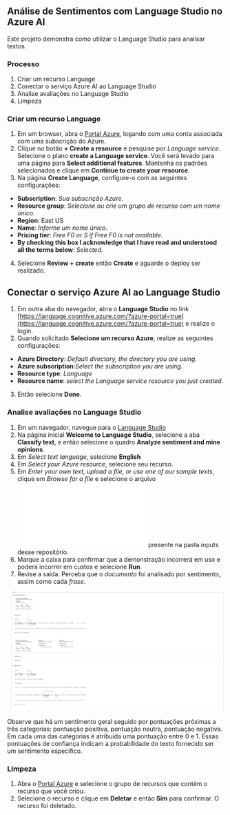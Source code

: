 ## Análise de Sentimentos com Language Studio no Azure AI

Este projeto demonstra como utilizar o Language Studio para analisar textos.

### Processo

1. Criar um recurso Language
2. Conectar o serviço Azure AI ao Language Studio
3. Analise avaliações no Language Studio 
4. Limpeza

### Criar um recurso Language

1. Em um browser, abra o [Portal Azure](https://portal.azure.com/?azure-portal=true), logando com uma conta associada com uma subscrição do Azure.
2. Clique no botão **+ Create a resource** e pesquise por *Language service*. Selecione  o plano **create a Language service**. Você será levado para uma página para **Select additional features**. Mantenha os padrões selecionados e clique em **Continue to create your resource**.
3. Na página **Create Language**, configure-o com as seguintes configurações:
- **Subscription**: *Sua subscrição Azure*.
- **Resource group**: *Selecione ou crie um grupo de recurso com um nome único*.
- **Region**: East US
- **Name**: *Informe um nome único*.
- **Pricing tier**: *Free F0 or S if Free F0 is not available*.
- **By checking this box I acknowledge that I have read and understood all the terms below**: *Selected.*
4. Selecione **Review + create** então **Create** e aguarde o deploy ser realizado.

## Conectar o serviço Azure AI ao Language Studio

1. Em outra aba do navegador, abra o **Language Studio** no link [https://language.cognitive.azure.com/?azure-portal=true](https://language.cognitive.azure.com/?azure-portal=true) e realize o login.
2. Quando solicitado **Selecione um recurso Azure**, realize as seguintes configurações:
- **Azure Directory**: *Default directory, the directory you are using*.
- **Azure subscription**:*Select the subscription you are using*.
- **Resource type**: *Language*
- **Resource name**: *select the Language service resource you just created*.
3. Então selecione **Done**.

### Analise avaliações no Language Studio

1. Em um navegador, navegue para o [Language Studio](https://language.cognitive.azure.com/?azure-portal=true)
2. Na página inicial **Welcome to Language Studio**, selecione a aba **Classify text**, e então selecione o quadro **Analyze sentiment and mine opinions**.
3. Em *Select text language*, selecione **English**
4. Em *Select your Azure resource*, selecione seu recurso.
5. Em *Enter your own text, upload a file, or use one of our sample texts*, clique em *Browse for a file* e selecione o arquivo ![sentencas.txt](/inputs/sentencas.txt) presente na pasta inputs desse repositório.
6. Marque a caixa para confirmar que a demonstração incorrerá em uso e poderá incorrer em custos e selecione **Run**.
7. Revise a saída. Perceba que o *documento* foi analisado por sentimento, assim como cada *frase*. 

![sentiment-analyze-result.png](/outputs/sentiment-analyse-result.png)

Observe que há um sentimento geral seguido por pontuações próximas a três categorias: pontuação positiva, pontuação neutra, pontuação negativa. Em cada uma das categorias é atribuída uma pontuação entre 0 e 1. Essas pontuações de confiança indicam a probabilidade do texto fornecido ser um sentimento específico.

### Limpeza

1. Abra o [Portal Azure](https://portal.azure.com/) e selecione o grupo de recursos que contém o recurso que você criou.
2. Selecione o recurso e clique em **Deletar** e então **Sim** para confirmar. O recurso foi deletado.
